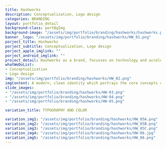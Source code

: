 ```yaml
---
title: Hashworks
description: Conceptualization, Logo design
categories: BRANDING
layout: portfolio_detail
background-class: portBgImg
background-image: "/assets/img/portfolio/branding/hashworks/hashworks.png"
banner__logo: "/assets/img/portfolio/branding/hashworks/HW_01.png"
porject_title: Hashworks
porject_subtitle: Conceptualization, Logo design
porject_apple_imglink: ""
porject_android_imglink: ""
project_detail: Hashworks as a brand, focusses on technology and accelerate IT strategies to differentiate and succeed. The logo had to portray some of the key values, work culture and the vibrant minds of the people. Also keeping in mind the company’s aspiration to make software driven businesses to respond for change and disruption by redefining the way they design, build & use software.
whatWeDoList:
- Conceptualization
- Logo design
img: "/assets/img/portfolio/branding/hashworks/HW_02.png"
imgContent: A modern, clean identity which portrays the core concepts of the company.
slide_images:
- "/assets/img/portfolio/branding/hashworks/HW-03.png"
- "/assets/img/portfolio/branding/hashworks/HW-04.png"
- "/assets/img/portfolio/branding/hashworks/HW-05.png"

variation_title: TYPOGRAPHY AND COLOR

variation_img1: "/assets/img/portfolio/branding/hashworks/HW_05A.png"
variation_img2: "/assets/img/portfolio/branding/hashworks/HW_05B.png"
variation_img3: "/assets/img/portfolio/branding/hashworks/HW_05C.png"
variation_img4: "/assets/img/portfolio/branding/hashworks/HW-06.jpg"
variation_img5: "/assets/img/portfolio/branding/hashworks/HW_06.png"
---
```


